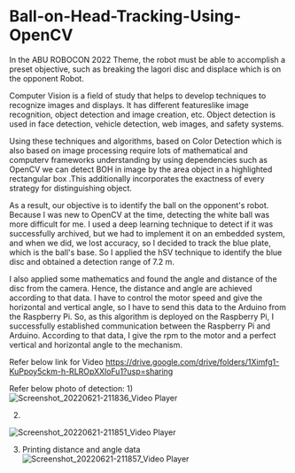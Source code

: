 # Ball-on-Head-Tracking-Using-OpenCV
In the ABU ROBOCON 2022 Theme, the robot must be able to accomplish a preset objective, such as breaking the lagori disc and displace which is on the opponent Robot.

Computer Vision is a field of study that helps to develop techniques to recognize images and displays. It has different featureslike image recognition, object detection and image creation, etc. Object detection is used in face detection, vehicle detection, web images, and safety systems.

Using these techniques and algorithms, based on Color Detection which is also based on image processing require lots of mathematical and computerv frameworks understanding by using dependencies such as OpenCV we can detect BOH in image by the area object in a highlighted rectangular box .This additionally incorporates the exactness of every strategy for distinguishing object.

As a result, our objective is to identify the ball on the opponent's robot. Because I was new to OpenCV at the time, detecting the white ball was more difficult for me. I used a deep learning technique to detect if it was successfully archived, but we had to implement it on an embedded system, and when we did, we lost accuracy, so I decided to track the blue plate, which is the ball's base. So I applied the hSV technique to identify the blue disc and obtained a detection range of 7.2 m.

I also applied some mathematics and found the angle and distance of the disc from the camera. Hence, the distance and angle are achieved according to that data. I have to control the motor speed and give the horizontal and vertical angle, so I have to send this data to the Arduino from the Raspberry Pi. So, as this algorithm is deployed on the Raspberry Pi, I successfully established communication between the Raspberry Pi and Arduino. According to that data, I give the rpm to the motor and a perfect vertical and horizontal angle to the mechanism. 

Refer below link for Video
https://drive.google.com/drive/folders/1Ximfg1-KuPpoy5ckm-h-RLROpXXloFu1?usp=sharing

Refer below photo of detection:
1)
![Screenshot_20220621-211836_Video Player](https://user-images.githubusercontent.com/59120929/174843444-5c07cb76-e281-4cd5-968a-23d6ff1d8f12.jpg)

2)
![Screenshot_20220621-211851_Video Player](https://user-images.githubusercontent.com/59120929/174843511-a56e9516-dd5d-40c4-943f-69c1264fe8ff.jpg)

3) Printing distance and angle data
![Screenshot_20220621-211857_Video Player](https://user-images.githubusercontent.com/59120929/174843560-c831354e-bdee-441d-9c31-39cbb7d81733.jpg)
